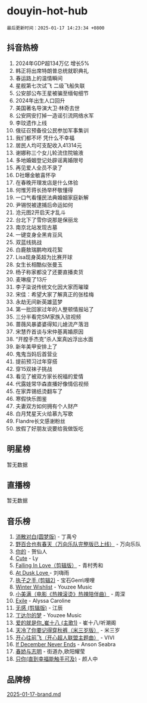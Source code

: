 # douyin-hot-hub

`最后更新时间：2025-01-17 14:23:34 +0800`

## 抖音热榜

1. 2024年GDP超134万亿 增长5%
1. 韩正将出席特朗普总统就职典礼
1. 春运路上的温情瞬间
1. 星舰第七次试飞 二级飞船失联
1. 公安部公布王星被骗至缅甸细节
1. 2024年出生人口回升
1. 美国著名导演大卫·林奇去世
1. 公安网安打掉一造谣引流网络水军
1. 李玟遗作上线
1. 俄征召预备役公民参加军事集训
1. 我们都不坏 凭什么不幸福
1. 居民人均可支配收入41314元
1. 谢娜称三个女儿轮流住院输液
1. 多地婚姻登记处辟谣离婚限号
1. 再见爱人全员不录了
1. D社曝金敏喜怀孕
1. 在春晚开理发店是什么体验
1. 何惟芳蒋长扬举杯敬懂得
1. 一口气看懂民法典婚姻家庭新解
1. 尹锡悦被逮捕后命运如何
1. 沧元图2开启天才乱斗
1. 台北下了雪你说那是保丽龙
1. 南京北站发现古墓
1. 一键变身全黑肯豆风
1. 双蓝线挑战
1. 白鹿敖瑞鹏吻戏花絮
1. Lisa现身英超为比赛开球
1. 女生长相酷似张曼玉
1. 杨子称家都没了还要直播卖货
1. 麦琳瘦了13斤
1. 李子柒说传统文化因大家而璀璨
1. 宋佳：希望大家了解真正的张桂梅
1. 永劫无间新英雄蓝梦
1. 第一批回家过年的人整顿情报站了
1. 三分半看完SM家族入驻视频
1. 蔷薇风暴婆婆得知儿媳流产落泪
1. 宋慧乔首谈与宋仲基离婚原因
1. “开膛手杰克”杀人案真凶浮出水面
1. 新年美甲安排上了
1. 鬼鬼当妈后首营业
1. 提前预习过年穿搭
1. 穿15双袜子挑战
1. 看见了被双方家长祝福的爱情
1. 代露娃常华森直播好像情侣视频
1. 在家弄锡纸烫翻车了
1. 寒假快乐图鉴
1. 夫妻双方如何拥有个人财产
1. 白月梵星天火给慕九写歌
1. Flandre长文感谢粉丝
1. 放假了好朋友说要给我做饭吃

## 明星榜

暂无数据

## 直播榜

暂无数据

## 音乐榜

1. [消散对白(圆梦版)](https://sf5-hl-cdn-tos.douyinstatic.com/obj/tos-cn-ve-2774/og4jB5I5IizzoZVAAAzWgBMAsMDWoArfwBOiFs) - 丁禹兮
1. [野百合也有春天（万向乐队完整版已上线）](https://sf5-hl-cdn-tos.douyinstatic.com/obj/tos-cn-ve-2774/oMnUxhRAMiAGBqDtIPBQ7ACYQZFlJCftcgeDJE) - 万向乐队
1. [你的](https://sf5-hl-cdn-tos.douyinstatic.com/obj/tos-cn-ve-2774/oYuIeKf42jB7sEV6B2upMdpYAgfrQWj0FeRegh) - 贺仙人
1. [Cute](https://sf5-hl-cdn-tos.douyinstatic.com/obj/tos-cn-ve-2774/o4IbIzHWKAAB4wsS5qMBRiiAlEBGTpQRNfFvuo) - Ly
1. [Falling In Love（剪辑版）](https://sf5-hl-cdn-tos.douyinstatic.com/obj/tos-cn-ve-2774/o8ajpA8zzgBPahbBIO8AcKGBLJezFCRd1wfP9f) - 青村秀和
1. [ At Dusk  Love ](https://sf6-cdn-tos.douyinstatic.com/obj/tos-cn-ve-2774/o8CrpCf5CaYgI4ZrtQgMQAFEfuGqNnRSDQAPBc) - 刘嗨雨
1. [执子之手 (剪辑2)](https://sf5-hl-cdn-tos.douyinstatic.com/obj/tos-cn-ve-2774/oUoZLQjCc31XzqsBnBQUNgeKtYPBcgbFDwtfcu) - 宝石Gem\哩哩
1. [Winter Wishlist](https://sf5-hl-cdn-tos.douyinstatic.com/obj/tos-cn-ve-2774/oIIgUOeamCFCVAzxN6MFRLIBlLGpUqQxeeHrLE) - Youzee Music
1. [小美满（电影《热辣滚烫》热辣陪伴曲）](https://sf5-hl-cdn-tos.douyinstatic.com/obj/tos-cn-ve-2774/o0GAn2lSgfZIDUgtevCGDQYnFg4CwnrBaxbTZL) - 周深
1. [Exile](https://sf5-hl-cdn-tos.douyinstatic.com/obj/tos-cn-ve-2774/oYj4gAQTknKE3WW0Je8KGmQ7z1cA4FefwtbufD) - Alyssa Caroline
1. [无感 (剪辑版)](https://sf5-hl-cdn-tos.douyinstatic.com/obj/tos-cn-ve-2774/o0eIsUzJBDlQaQFC5OFlgbMEZC1TFYBftOBn6p) - 江辰
1. [丁达尔的梦](https://sf5-hl-cdn-tos.douyinstatic.com/obj/tos-cn-ve-2774/oMU3WirUZBVQkAC9ccG5P2IQirziZM2RTInUY) - Youzee Music
1. [爱的就是你_崔十八 (主歌1)](https://sf5-hl-cdn-tos.douyinstatic.com/obj/tos-cn-ve-2774/oI5BO5DhFZ6UTcNCnZaOCBLtZ7WIMQGfgnXf5E) - 崔十八/听潮阁
1. [天冷了你要记得穿秋裤（米三岁版）](https://sf5-hl-cdn-tos.douyinstatic.com/obj/tos-cn-ve-2774/oQlIwVIDWiZ6BQilAorS7MA0AgCkQDvcZAdm1) - 米三岁
1. [开心往前飞（开心超人联盟主题曲）](https://sf5-hl-cdn-tos.douyinstatic.com/obj/tos-cn-ve-2774/9d8fb7c82cf1421fb93a9fe925275e0a) - VIVI
1. [If December Never Ends](https://sf5-hl-cdn-tos.douyinstatic.com/obj/tos-cn-ve-2774/oY1IQMoTgCFIBg8RZifyqlBBt1UFgitTYmxeOS) - Anson Seabra
1. [春娇与志明](https://sf5-hl-cdn-tos.douyinstatic.com/obj/tos-cn-ve-2774/e530d8fceb7044b39707d7f9ff54add1) - 街道办,欧阳耀莹
1. [只你(直到幸福能触手可及)](https://sf5-hl-cdn-tos.douyinstatic.com/obj/tos-cn-ve-2774/o0lBkRDzFTeaVSUz3ZZSCBVtZ5DIMQGfgmEAuE) - 颜人中

## 品牌榜

[2025-01-17-brand.md](2025-01-17-brand.md)
